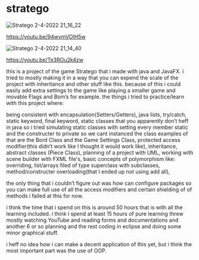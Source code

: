 # stratego

![Stratego 2-4-2022 21_16_22](https://user-images.githubusercontent.com/89782014/161397943-1968445b-f992-442a-bb0e-65a7286f9587.png)

https://youtu.be/94wvmVOIH5w

![Stratego 2-4-2022 21_14_40](https://user-images.githubusercontent.com/89782014/161397973-ddbdf904-74bb-4354-8f76-f8f5cd29cd43.png)


https://youtu.be/Te3ROu2k4zw


this is a project of the game Stratego that i made with java and JavaFX. i tried to mostly making it in a way that you can expend the scale of the project with inheritance and other stuff like this. because of this i could easily add extra settings to the game like playing a smaller game and movable Flags and Bom’s for example. the things i tried to practice/learn with this project where:

being consistent with encapsulation(Setters/Getters),
java lists,
try/catch,
static keyword,
final keyword,
static classes that you apparently don’t heff in java so i tried simulating static classes with setting every member static and the constructer to private so we cant instanced the class examples of that are the Bord Class and the Game Settings Class,
protected access modifier(this didn’t work like I thought it would work like),
inheritance,
abstract classes (Piece Class),
planning of a project with UML,
working with scene builder with FXML file's,
basic concepts of polymorphism like: 
  overriding,
   list/arrays filed of type superclass with subclasses,
  method/constructer overloading(that I ended up not using add all),

the only thing that i couldn’t figure out was how can configure packages so you can make full use of all the access modifiers and certain shielding of of methods i failed at this for now.

i think the time that i spend on this is around 50 hours that is with all the learning included. i think i spend at least 15 hours of pure learning threw mostly watching YouTube and reading forms and documentations and another 6 or so planning and the rest coding in eclipse and doing some minor graphical stuff.

i heff no idea how i can make a decent application of this yet, but i think the most important part was the use of OOP.









